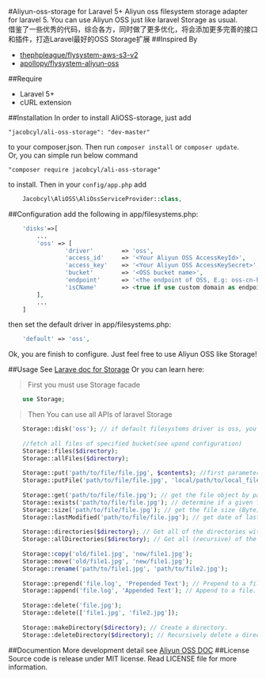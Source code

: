 #Aliyun-oss-storage for Laravel 5+
Aliyun oss filesystem storage adapter for laravel 5. You can use Aliyun OSS just like laravel Storage as usual.    
借鉴了一些优秀的代码，综合各方，同时做了更多优化，将会添加更多完善的接口和插件，打造Laravel最好的OSS Storage扩展
##Inspired By
- [thephpleague/flysystem-aws-s3-v2](https://github.com/thephpleague/flysystem-aws-s3-v2)
- [apollopy/flysystem-aliyun-oss](https://github.com/apollopy/flysystem-aliyun-oss) 

##Require
- Laravel 5+
- cURL extension

##Installation
In order to install AliOSS-storage, just add

    "jacobcyl/ali-oss-storage": "dev-master"

to your composer.json. Then run `composer install` or `composer update`.  
Or, you can simple run below command

    "composer require jacobcyl/ali-oss-storage"
    
to install.
Then in your `config/app.php` add
```php
    Jacobcyl\AliOSS\AliOssServiceProvider::class,
```
##Configuration
add the following in app/filesystems.php:
```php
    'disks'=>[
        ...
        'oss' => [
                'driver'        => 'oss',
                'access_id'     => '<Your Aliyun OSS AccessKeyId>',
                'access_key'    => '<Your Aliyun OSS AccessKeySecret>',
                'bucket'        => '<OSS bucket name>',
                'endpoint'      => '<the endpoint of OSS, E.g: oss-cn-hangzhou.aliyuncs.com> OR your custom domain, E.g:img.abc.com',
                'isCName'       => <true if use custom domain as endpoint or false>
        ],
        ...
    ]
```
then set the default driver in app/filesystems.php:
```php
    'default' => 'oss',
```
Ok, you are finish to configure. Just feel free to use Aliyun OSS like Storage!

##Usage
See [Larave doc for Storage](https://laravel.com/docs/5.2/filesystem#custom-filesystems)
Or you can learn here:

> First you must use Storage facade

```php
    use Storage;
```    
> Then You can use all APIs of laravel Storage

```php
    Storage::disk('oss'); // if default filesystems driver is oss, you can skip this step
    
    //fetch all files of specified bucket(see upond configuration)
    Storage::files($directory);
    Storage::allFiles($directory);
    
    Storage::put('path/to/file/file.jpg', $contents); //first parameter is the target file path, second paramter is file content
    Storage::putFile('path/to/file/file.jpg', 'local/path/to/local_file.jpg'); // upload file from local path
    
    Storage::get('path/to/file/file.jpg'); // get the file object by path
    Storage::exists('path/to/file/file.jpg'); // determine if a given file exists on the storage(OSS)
    Storage::size('path/to/file/file.jpg'); // get the file size (Byte)
    Storage::lastModified('path/to/file/file.jpg'); // get date of last modification
    
    Storage::directories($directory); // Get all of the directories within a given directory
    Storage::allDirectories($directory); // Get all (recursive) of the directories within a given directory
    
    Storage::copy('old/file1.jpg', 'new/file1.jpg');
    Storage::move('old/file1.jpg', 'new/file1.jpg');
    Storage::rename('path/to/file1.jpg', 'path/to/file2.jpg');
    
    Storage::prepend('file.log', 'Prepended Text'); // Prepend to a file.
    Storage::append('file.log', 'Appended Text'); // Append to a file.
    
    Storage::delete('file.jpg');
    Storage::delete(['file1.jpg', 'file2.jpg']);
    
    Storage::makeDirectory($directory); // Create a directory.
    Storage::deleteDirectory($directory); // Recursively delete a directory.It will delete all files within a given directory, SO Use with caution please.
```

##Documention
More development detail see [Aliyun OSS DOC](https://help.aliyun.com/document_detail/32099.html?spm=5176.doc31981.6.335.eqQ9dM)
##License
Source code is release under MIT license. Read LICENSE file for more information.
